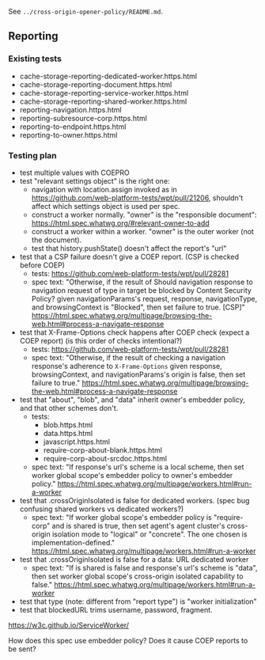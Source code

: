 See `../cross-origin-opener-policy/README.md`.

## Reporting

### Existing tests ###

- cache-storage-reporting-dedicated-worker.https.html
- cache-storage-reporting-document.https.html
- cache-storage-reporting-service-worker.https.html
- cache-storage-reporting-shared-worker.https.html
- reporting-navigation.https.html
- reporting-subresource-corp.https.html
- reporting-to-endpoint.https.html
- reporting-to-owner.https.html

### Testing plan ###

- test multiple values with COEPRO
- test "relevant settings object" is the right one:
  - navigation with location.assign invoked as in https://github.com/web-platform-tests/wpt/pull/21206, shouldn't affect which settings object is used per spec.
  - construct a worker normally. "owner" is the "responsible document": https://html.spec.whatwg.org/#relevant-owner-to-add
  - construct a worker within a worker. "owner" is the outer worker (not the document).
  - test that history.pushState() doesn't affect the report's "url"
- test that a CSP failure doesn't give a COEP report. (CSP is checked before COEP)
  - tests: https://github.com/web-platform-tests/wpt/pull/28281
  - spec text: "Otherwise, if the result of Should navigation response to navigation request of type in target be blocked by Content Security Policy? given navigationParams's request, response, navigationType, and browsingContext is "Blocked", then set failure to true. [CSP]"
  https://html.spec.whatwg.org/multipage/browsing-the-web.html#process-a-navigate-response
- test that X-Frame-Options check happens after COEP check (expect a COEP report) (is this order of checks intentional?)
  - tests: https://github.com/web-platform-tests/wpt/pull/28281
  - spec text: "Otherwise, if the result of checking a navigation response's adherence to `X-Frame-Options` given response, browsingContext, and navigationParams's origin is false, then set failure to true."
  https://html.spec.whatwg.org/multipage/browsing-the-web.html#process-a-navigate-response
- test that "about", "blob", and "data" inherit owner's embedder policy, and that other schemes don't.
  - tests:
    - blob.https.html
    - data.https.html
    - javascript.https.html
    - require-corp-about-blank.https.html
    - require-corp-about-srcdoc.https.html
  - spec text: "If response's url's scheme is a local scheme, then set worker global scope's embedder policy to owner's embedder policy."
  https://html.spec.whatwg.org/multipage/workers.html#run-a-worker
- test that .crossOriginIsolated is false for dedicated workers. (spec bug confusing shared workers vs dedicated workers?)
  - spec text: "If worker global scope's embedder policy is "require-corp" and is shared is true, then set agent's agent cluster's cross-origin isolation mode to "logical" or "concrete". The one chosen is implementation-defined."
  https://html.spec.whatwg.org/multipage/workers.html#run-a-worker
- test that .crossOriginIsolated is false for a data: URL dedicated worker
  - spec text: "If is shared is false and response's url's scheme is "data", then set worker global scope's cross-origin isolated capability to false."
  https://html.spec.whatwg.org/multipage/workers.html#run-a-worker
- test that type (note: different from "report type") is "worker initialization"
- test that blockedURL trims username, password, fragment.


https://w3c.github.io/ServiceWorker/

How does this spec use embedder policy? Does it cause COEP reports to be sent?
